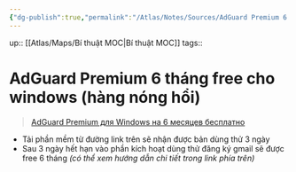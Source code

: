 ```yaml
---
{"dg-publish":true,"permalink":"/Atlas/Notes/Sources/AdGuard Premium 6 tháng free cho windows (hàng nóng hổi)/","noteIcon":""}
---
```


up:: [[Atlas/Maps/Bí thuật MOC\|Bí thuật MOC]]
tags:: 

# AdGuard Premium 6 tháng free cho windows (hàng nóng hổi)

> [AdGuard Premium для Windows на 6 месяцев бесплатно](https://www.comss.ru/page.php?id=4548&fbclid=IwAR38R34lsyp1Gii5CW_pp2dpUpLJcTbi-zW8zyTbk263cv_xihdy-tlUkdc)

- Tải phần mềm từ đường link trên sẽ nhận được bản dùng thử 3 ngày
- Sau 3 ngày hết hạn vào phần kích hoạt dùng thử đăng ký gmail sẽ được free 6 tháng *(có thể xem hướng dẫn chi tiết trong link phía trên)*
